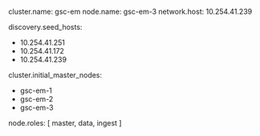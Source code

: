 cluster.name: gsc-em
node.name: gsc-em-3
network.host: 10.254.41.239

discovery.seed_hosts:
  - 10.254.41.251
  - 10.254.41.172
  - 10.254.41.239

cluster.initial_master_nodes:
  - gsc-em-1
  - gsc-em-2
  - gsc-em-3

node.roles: [ master, data, ingest ]
